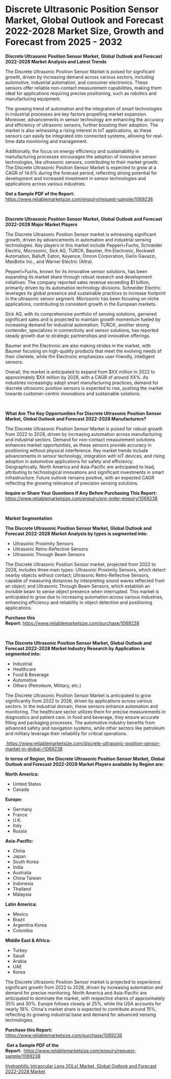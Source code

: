 <p><h1>Discrete Ultrasonic Position Sensor Market, Global Outlook and Forecast 2022-2028 Market Size, Growth and Forecast from 2025 - 2032</h1></p><p><strong>Discrete Ultrasonic Position Sensor Market, Global Outlook and Forecast 2022-2028 Market Analysis and Latest Trends</strong></p>
<p><p>The Discrete Ultrasonic Position Sensor Market is poised for significant growth, driven by increasing demand across various sectors, including automotive, industrial automation, and consumer electronics. These sensors offer reliable non-contact measurement capabilities, making them ideal for applications requiring precise positioning, such as robotics and manufacturing equipment. </p><p>The growing trend of automation and the integration of smart technologies in industrial processes are key factors propelling market expansion. Moreover, advancements in sensor technology are enhancing the accuracy and efficiency of ultrasonic sensors, further boosting their adoption. The market is also witnessing a rising interest in IoT applications, as these sensors can easily be integrated into connected systems, allowing for real-time data monitoring and management.</p><p>Additionally, the focus on energy efficiency and sustainability in manufacturing processes encourages the adoption of innovative sensor technologies, like ultrasonic sensors, contributing to their market growth. The Discrete Ultrasonic Position Sensor Market is expected to grow at a CAGR of 14.6% during the forecast period, reflecting strong potential for development and increased investment in sensor technologies and applications across various industries.</p></p>
<p><strong>Get a Sample PDF of the Report:&nbsp;</strong> <a href="https://www.reliablemarketsize.com/enquiry/request-sample/1069238?utm_campaign=2773&utm_medium=2&utm_source=Github&utm_content=ia&utm_term=21032025&utm_id=discrete-ultrasonic-position-sensor-market-global-outlook-and-forecast-2022-2028">https://www.reliablemarketsize.com/enquiry/request-sample/1069238</a></p>
<p>&nbsp;</p>
<p><strong>Discrete Ultrasonic Position Sensor Market, Global Outlook and Forecast 2022-2028 Major Market Players</strong></p>
<p><p>The Discrete Ultrasonic Position Sensor market is witnessing significant growth, driven by advancements in automation and industrial sensing technologies. Key players in this market include Pepperl+Fuchs, Schneider Electric, Microsonic, Sick AG, TURCK, Baumer, Ifm Electronic, Rockwell Automation, Balluff, Eaton, Keyence, Omron Corporation, Garlo Gavazzi, MaxBotix Inc., and Warner Electric (Altra).</p><p>Pepperl+Fuchs, known for its innovative sensor solutions, has been expanding its market share through robust research and development initiatives. The company reported sales revenue exceeding $1 billion, primarily driven by its automation technology divisions. Schneider Electric leverages its global presence and sustainable practices to increase footprint in the ultrasonic sensor segment. Microsonic has been focusing on niche applications, contributing to consistent growth in the European markets.</p><p>Sick AG, with its comprehensive portfolio of sensing solutions, garnered significant sales and is projected to maintain growth momentum fueled by increasing demand for industrial automation. TURCK, another strong contender, specializes in connectivity and sensor solutions, has reported steady growth due to strategic partnerships and innovative offerings.</p><p>Baumer and Ifm Electronic are also making strides in the market, with Baumer focusing on high-quality products that meet the evolving needs of their clientele, while Ifm Electronic emphasizes user-friendly, intelligent sensors.</p><p>Overall, the market is anticipated to expand from $XX million in 2022 to approximately $XX million by 2028, with a CAGR of around XX%. As industries increasingly adopt smart manufacturing practices, demand for discrete ultrasonic position sensors is expected to rise, pushing the market towards customer-centric innovations and sustainable solutions.</p></p>
<p>&nbsp;</p>
<p><strong>What Are The Key Opportunities For Discrete Ultrasonic Position Sensor Market, Global Outlook and Forecast 2022-2028 Manufacturers?</strong></p>
<p><p>The Discrete Ultrasonic Position Sensor Market is poised for robust growth from 2022 to 2028, driven by increasing automation across manufacturing and industrial sectors. Demand for non-contact measurement solutions enhances market opportunities, as these sensors provide accuracy in positioning without physical interference. Key market trends include advancements in sensor technology, integration with IoT devices, and rising adoption in automotive applications for safety and efficiency. Geographically, North America and Asia-Pacific are anticipated to lead, attributing to technological innovations and significant investments in smart infrastructure. Future outlook remains positive, with an expected CAGR reflecting the growing relevance of precision sensing solutions.</p></p>
<p><strong>Inquire or Share Your Questions If Any Before Purchasing This Report:</strong> <a href="https://www.reliablemarketsize.com/enquiry/pre-order-enquiry/1069238?utm_campaign=2773&utm_medium=2&utm_source=Github&utm_content=ia&utm_term=21032025&utm_id=discrete-ultrasonic-position-sensor-market-global-outlook-and-forecast-2022-2028">https://www.reliablemarketsize.com/enquiry/pre-order-enquiry/1069238</a></p>
<p>&nbsp;</p>
<p><strong>Market Segmentation</strong></p>
<p><strong>The Discrete Ultrasonic Position Sensor Market, Global Outlook and Forecast 2022-2028 Market Analysis by types is segmented into:</strong></p>
<p><ul><li>Ultrasonic Proximity Sensors</li><li>Ultrasonic Retro-Reflective Sensors</li><li>Ultrasonic Through Beam Sensors</li></ul></p>
<p><p>The Discrete Ultrasonic Position Sensor market, projected from 2022 to 2028, includes three main types: Ultrasonic Proximity Sensors, which detect nearby objects without contact; Ultrasonic Retro-Reflective Sensors, capable of measuring distances by interpreting sound waves reflected from an object; and Ultrasonic Through Beam Sensors, which establish an invisible beam to sense object presence when interrupted. This market is anticipated to grow due to increasing automation across various industries, enhancing efficiency and reliability in object detection and positioning applications.</p></p>
<p><strong>Purchase this Report:&nbsp;</strong><a href="https://www.reliablemarketsize.com/purchase/1069238?utm_campaign=2773&utm_medium=2&utm_source=Github&utm_content=ia&utm_term=21032025&utm_id=discrete-ultrasonic-position-sensor-market-global-outlook-and-forecast-2022-2028">https://www.reliablemarketsize.com/purchase/1069238</a></p>
<p>&nbsp;</p>
<p><strong>The Discrete Ultrasonic Position Sensor Market, Global Outlook and Forecast 2022-2028 Market Industry Research by Application is segmented into:</strong></p>
<p><ul><li>Industrial</li><li>Healthcare</li><li>Food & Beverage</li><li>Automotive</li><li>Others (Petroleum, Military, etc.)</li></ul></p>
<p><p>The Discrete Ultrasonic Position Sensor Market is anticipated to grow significantly from 2022 to 2028, driven by applications across various sectors. In the industrial domain, these sensors enhance automation and monitoring. The healthcare sector utilizes them for precise measurements in diagnostics and patient care. In food and beverage, they ensure accurate filling and packaging processes. The automotive industry benefits from advanced safety and navigation systems, while other sectors like petroleum and military leverage their reliability for critical operations.</p></p>
<p><a href="https://www.reliablemarketsize.com/discrete-ultrasonic-position-sensor-market-in-global-r1069238?utm_campaign=2773&utm_medium=2&utm_source=Github&utm_content=ia&utm_term=21032025&utm_id=discrete-ultrasonic-position-sensor-market-global-outlook-and-forecast-2022-2028">&nbsp;https://www.reliablemarketsize.com/discrete-ultrasonic-position-sensor-market-in-global-r1069238</a></p>
<p><strong>In terms of Region, the Discrete Ultrasonic Position Sensor Market, Global Outlook and Forecast 2022-2028 Market Players available by Region are:</strong></p>
<p>
    <p> <strong> North America: </strong>
        <ul>
            <li>United States</li>
            <li>Canada</li>
        </ul>
        </p> 
    <p> <strong> Europe: </strong>
        <ul>
            <li>Germany</li>
            <li>France</li>
            <li>U.K.</li>
            <li>Italy</li>
            <li>Russia</li>
        </ul>
        </p> 
    <p> <strong> Asia-Pacific: </strong>
        <ul>
            <li>China</li>
            <li>Japan</li>
            <li>South Korea</li>
            <li>India</li>
            <li>Australia</li>
            <li>China Taiwan</li>
            <li>Indonesia</li>
            <li>Thailand</li>
            <li>Malaysia</li>
        </ul>
        </p> 
    <p> <strong> Latin America: </strong>
        <ul>
            <li>Mexico</li>
            <li>Brazil</li>
            <li>Argentina Korea</li>
            <li>Colombia</li>
        </ul>
        </p> 
    <p> <strong> Middle East & Africa: </strong>
        <ul>
            <li>Turkey</li>
            <li>Saudi</li>
            <li>Arabia</li>
            <li>UAE</li>
            <li>Korea</li>
        </ul>
    </p>
    </p>
<p><p>The Discrete Ultrasonic Position Sensor market is projected to experience significant growth from 2022 to 2028, driven by increasing automation and demand for precise monitoring. North America and Asia-Pacific are anticipated to dominate the market, with respective shares of approximately 35% and 30%. Europe follows closely at 25%, while the USA accounts for nearly 18%. China's market share is expected to contribute around 15%, reflecting its growing industrial base and demand for advanced sensing technologies.</p></p>
<p><strong>Purchase this Report: </strong><a href="https://www.reliablemarketsize.com/purchase/1069238?utm_campaign=2773&utm_medium=2&utm_source=Github&utm_content=ia&utm_term=21032025&utm_id=discrete-ultrasonic-position-sensor-market-global-outlook-and-forecast-2022-2028">https://www.reliablemarketsize.com/purchase/1069238</a></p>
<p>&nbsp;<strong>Get a Sample PDF of the Report:&nbsp;&nbsp;</strong><a href="https://www.reliablemarketsize.com/enquiry/request-sample/1069238?utm_campaign=2773&utm_medium=2&utm_source=Github&utm_content=ia&utm_term=21032025&utm_id=discrete-ultrasonic-position-sensor-market-global-outlook-and-forecast-2022-2028">https://www.reliablemarketsize.com/enquiry/request-sample/1069238</a></p>
<p><strong></strong></p>
<p><p><a href="https://github.com/dolorespeddico90/Market-Research-Report-List-1/blob/main/hydrophilic-intraocular-lens-iols-market-global-outlook-and-forecast-2022-2028-market.md?utm_campaign=2773&utm_medium=2&utm_source=Github&utm_content=ia&utm_term=21032025&utm_id=discrete-ultrasonic-position-sensor-market-global-outlook-and-forecast-2022-2028">Hydrophilic Intraocular Lens (IOLs) Market, Global Outlook and Forecast 2022-2028 Market</a></p></p>